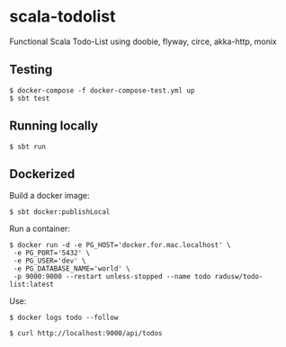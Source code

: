 # scala-todolist
Functional Scala Todo-List using doobie, flyway, circe, akka-http, monix

## Testing
```
$ docker-compose -f docker-compose-test.yml up
$ sbt test
```

## Running locally
```
$ sbt run
```

## Dockerized

Build a docker image:
```
$ sbt docker:publishLocal
```

Run a container:
```
$ docker run -d -e PG_HOST='docker.for.mac.localhost' \
 -e PG_PORT='5432' \
 -e PG_USER='dev' \
 -e PG_DATABASE_NAME='world' \
 -p 9000:9000 --restart unless-stopped --name todo radusw/todo-list:latest
```

Use:
```
$ docker logs todo --follow

$ curl http://localhost:9000/api/todos
```
